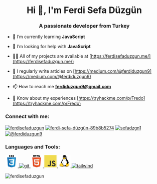 <h1 align="center">Hi 👋, I'm Ferdi Sefa Düzgün</h1>
<h3 align="center">A passionate developer from Turkey</h3>

- 🌱 I’m currently learning **JavaScript**

- 🤝 I’m looking for help with **JavaScript**

- 👨‍💻 All of my projects are available at [https://ferdisefaduzgun.me/](https://ferdisefaduzgun.me/)

- 📝 I regularly write articles on [https://medium.com/@ferdiduzgun9](https://medium.com/@ferdiduzgun9)

- 📫 How to reach me **ferdiduzgun9@gmail.com**

- 📄 Know about my experiences [https://tryhackme.com/p/Fredo](https://tryhackme.com/p/Fredo)

<h3 align="left">Connect with me:</h3>
<p align="left">
<a href="https://twitter.com/ferdisefaduzgun" target="blank"><img align="center" src="https://raw.githubusercontent.com/rahuldkjain/github-profile-readme-generator/master/src/images/icons/Social/twitter.svg" alt="ferdisefaduzgun" height="30" width="40" /></a>
<a href="https://linkedin.com/in/ferdi-sefa-düzgün-89b8b5274" target="blank"><img align="center" src="https://raw.githubusercontent.com/rahuldkjain/github-profile-readme-generator/master/src/images/icons/Social/linked-in-alt.svg" alt="ferdi-sefa-düzgün-89b8b5274" height="30" width="40" /></a>
<a href="https://instagram.com/sefadzgn1" target="blank"><img align="center" src="https://raw.githubusercontent.com/rahuldkjain/github-profile-readme-generator/master/src/images/icons/Social/instagram.svg" alt="sefadzgn1" height="30" width="40" /></a>
<a href="https://medium.com/@ferdiduzgun9" target="blank"><img align="center" src="https://raw.githubusercontent.com/rahuldkjain/github-profile-readme-generator/master/src/images/icons/Social/medium.svg" alt="@ferdiduzgun9" height="30" width="40" /></a>
</p>

<h3 align="left">Languages and Tools:</h3>
<p align="left"> <a href="https://www.w3schools.com/css/" target="_blank" rel="noreferrer"> <img src="https://raw.githubusercontent.com/devicons/devicon/master/icons/css3/css3-original-wordmark.svg" alt="css3" width="40" height="40"/> </a> <a href="https://git-scm.com/" target="_blank" rel="noreferrer"> <img src="https://www.vectorlogo.zone/logos/git-scm/git-scm-icon.svg" alt="git" width="40" height="40"/> </a> <a href="https://www.w3.org/html/" target="_blank" rel="noreferrer"> <img src="https://raw.githubusercontent.com/devicons/devicon/master/icons/html5/html5-original-wordmark.svg" alt="html5" width="40" height="40"/> </a> <a href="https://developer.mozilla.org/en-US/docs/Web/JavaScript" target="_blank" rel="noreferrer"> <img src="https://raw.githubusercontent.com/devicons/devicon/master/icons/javascript/javascript-original.svg" alt="javascript" width="40" height="40"/> </a> <a href="https://www.linux.org/" target="_blank" rel="noreferrer"> <img src="https://raw.githubusercontent.com/devicons/devicon/master/icons/linux/linux-original.svg" alt="linux" width="40" height="40"/> </a> <a href="https://tailwindcss.com/" target="_blank" rel="noreferrer"> <img src="https://www.vectorlogo.zone/logos/tailwindcss/tailwindcss-icon.svg" alt="tailwind" width="40" height="40"/> </a> </p>

<p><img align="center" src="https://github-readme-streak-stats.herokuapp.com/?user=ferdisefaduzgun&" alt="ferdisefaduzgun" /></p>

